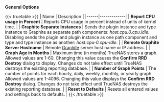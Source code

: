 &NewLine;

**General Options**

{{< truetable >}}
| Name | Description |
|------|-------------|
| **Report CPU usage in Percent** | Reports CPU usage in percent instead of units of kernel time. |
| **Graphite Separate Instances** | Sends the plugin instance and type instance to Graphite as separate path components: *host.cpu.0.cpu.idle*. Disabling sends the plugin and plugin instance as one path component and type and type instance as another: *host.cpu-0.cpu-idle*. |
| **Remote Graphite Server Hostname** | Remote [Graphite](https://graphiteapp.org/) server host name or IP address. |
| **Graph Age in Months** | Maximum time (in months) TrueNAS stores a graph. Allowed values are 1-60. Changing this value causes the **Confirm RRD Destroy** dialog to display. Changes do not take effect until TrueNAS destroys the existing reporting database. |
| **Number of Graph Points** | The number of points for each hourly, daily, weekly, monthly, or yearly graph. Allowed values are 1-4096. Changing this value displays the **Confirm RRD Destroy** dialog. Changes do not take effect until TrueNAS destroys the existing reporting database. |
| **Reset to Defaults** | Resets all entered values and settings back to defaults. |
{{< /truetable >}}

